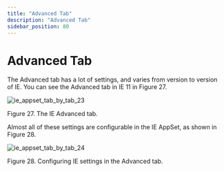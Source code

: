 ```yaml
---
title: "Advanced Tab"
description: "Advanced Tab"
sidebar_position: 80
---
```


# Advanced Tab

The Advanced tab has a lot of settings, and varies from version to version of IE. You can see the
Advanced tab in IE 11 in Figure 27.

![ie_appset_tab_by_tab_23](/images/endpointpolicymanager/applicationsettings/preconfigured/internetexplorer/tab/ie_appset_tab_by_tab_23.webp)

Figure 27. The IE Advanced tab.

Almost all of these settings are configurable in the IE AppSet, as shown in Figure 28.

![ie_appset_tab_by_tab_24](/images/endpointpolicymanager/applicationsettings/preconfigured/internetexplorer/tab/ie_appset_tab_by_tab_24.webp)

Figure 28. Configuring IE settings in the Advanced tab.
